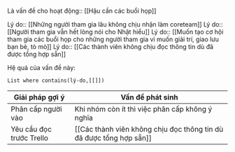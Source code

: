 Là vấn đề cho hoạt động:: [[Hậu cần các buổi họp]]

Lý do:: [[Những người tham gia lâu không chịu nhận làm coreteam]]
Lý do:: [[Người tham gia vẫn hết lòng nói cho Nhật hiểu]]
Lý do:: [[Muốn tạo cơ hội tham gia các buổi họp cho những người tham gia vì muốn giải trí, giao lưu bạn bè, tò mò]]
Lý do:: [[Các thành viên không chịu đọc thông tin dù đã được tổng hợp sẵn]]

Hệ quả của vấn đề này:
```dataview
List where contains(lý-do,[[]])
```
 
| Giải pháp gợi ý          | Vấn đề phát sinh                                                    |
| ------------------------ | ------------------------------------------------------------------- |
| Phân cấp người vào       | Khi nhóm còn ít thì việc phân cấp không ý nghĩa                     |
| Yêu cầu đọc trước Trello | [[Các thành viên không chịu đọc thông tin dù đã được tổng hợp sẵn]] | 
